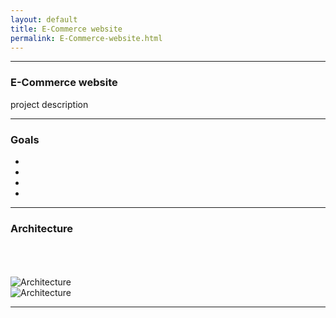 ```yaml
---
layout: default
title: E-Commerce website
permalink: E-Commerce-website.html
---
```


---

### E-Commerce website

project description

---
### Goals

- 
- 
- 
- 

---
### Architecture

<br>
<br>
<br>

 <img src="https://lh3.googleusercontent.com/hAVEOvbmyBWnzXtrBQP8x1l9otM0hivmXoXKqzmXqOUnzDC3UfFhthuzYz3ggIq36j80mdsLD0D3EeHCRi_Q9UD25fRcyOex_546yCmsZN5PbcgbQ_NOOyGwiEgHOlexmtae1iXBPT7YCHnyeRt9Mbs94nt9EGm8OQNyobi0HWOBFKtExoERFVmz9iPAwb3XNEjMWBf9Zpk0sM_97Q04qDhc-gAxBMsqzZqhswCXNuc2d_QSlDOPI1e8cSnuMZTUoBUE3Ic1prgkQe0o_z70I419-CyVL0Xv62WKvqbERC1zWYZVnoT5Z6rNDxHpXnOIaVTE4MlvXTf4T1wpEeWXpSrkq9poXhBUAX6Vf3bfbxr9113yba4BxDRxD-XFT8RuzsnQF7H5bZx9Qzzrcxy9kWFK2JeLJSTHMNejf6u6_lUMVq9GTi2CqE6Ejhx1DLuuBIpYFaLjTmcFh88wOx5PDYUNO3-R7vi1GHAVIc79d5qN2jo-0ufE3CTBAwTKnlNOAwyjdKD46HftHPeZ3M2mjjN7czmUNr9-l76Qj0bpT_FCUnDsJMElo8l5ZLhORSQha1ONBmpTbZkZQAuGhclPL5iBs7fpmd-3ZdLSqu2YnacxGp1W1bmDUyhE0e0oGdhKsCdm8qIUlM676E-Gpg=w622-h937-no" alt="Architecture" style="width: -moz-available;"> 
 <br>
 <img src="https://lh3.googleusercontent.com/-r4xQp9VPNMk_aE2gsaGEAzM2o7REZl7FfKJz4P2SK_eWtFNmilRHKNkI5T3RMiZoUap5-joEOKIdAdTVp_VjKED4r98dxGa6oQKhlbxHX_PqGEMETByCESNMT_wjSEO6aOyIYn-I3WLyi4SrmCdvh9BtNUQUa-mphj0rhzI5rAcDdWGPMXu1PPCnxq6XgYSyfQSr2ZMpy7MJFKHILwMlnRODMOxWChFGV1Mh_Wlzjvc4RnpvypyjtT338Qg5X0x22mnNXTpzygmhXTsbQRrcXCpj76USZyMlkAZYD8PyLmWBC7omA7zKIQzOOuhS_7xaHtMyFrQpJ5Gc6ayZAdSh-2Ym23r9vXt5F4fKubqG_7F9pqFnDGVGzwXpmYs0dpjMbDAseZ3enA_Zpx8LQJhnL3f_JzqY6OXxH_33Wen9c7K8E9Ppv7-waNjH5M-OpLVBubO82t6vRJxKnXIoOHur1ZCDtb3QiMkcVv6sGx1zBHPFemtS9aj3M-6rnDUprI0fZL4hPU8hfy9GND6jL91EmBn0cwUH3Z-xknYT2vLmhPB5pHei_COia5wGoGLcXssQIXmtlsz5Ib21tgidJUJXBomH8u4MIkEXAVU-qXZDd8dlOEmKKWH2ehxjSdA45jR_7UsUrnDqBYsNqpnNQ=w1709-h937-no" alt="Architecture" style="width: -moz-available;"> 



---
